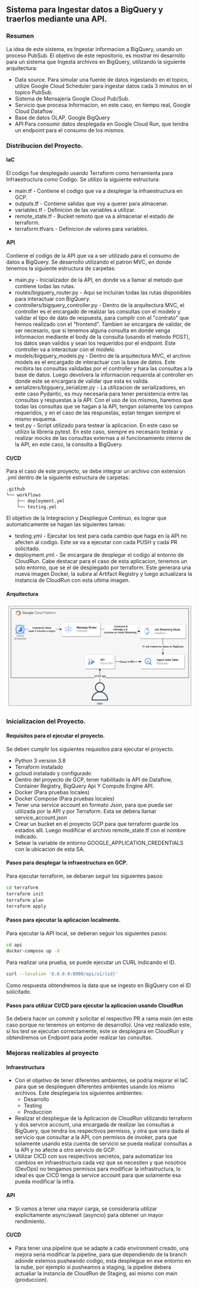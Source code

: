 ## Sistema para Ingestar datos a BigQuery y traerlos mediante una API.

### Resumen

La idea de este sistema, es Ingestar informacion a BigQuery, usando un proceso PubSub.
El objetivo de este repositorio, es mostrar mi desarrollo para un sistema que Ingesta archivos en BigQuery, utilizando la siguiente arquitectura:

- Data source. Para simular una fuente de datos ingestando en el topico, utilize Google Cloud Scheduler para ingestar datos cada 3 minutos en el topico PubSub.
- Sistema de Mensajeria Google Cloud Pub/Sub.
- Servicio que procesa Informacion, en este caso, en tiempo real, Google Cloud Dataflow.
- Base de datos OLAP, Google BigQuery
- API Para consumir datos desplegada en Google Cloud Run, que tendra un endpoint para el consumo de los mismos.

### Distribucion del Proyecto.

#### IaC

El codigo fue desplegado usando Terraform como herramienta para Infraestructura como Codigo. Se utilizo la siguiente estructura:

- main.tf - Contiene el codigo que va a desplegar la infraestructura en GCP.
- outputs.tf - Contiene salidas que voy a querer para almacenar.
- variables.tf - Definicion de las variables a utilizar.
- remote_state.tf - Bucket remoto que va a almacenar el estado de terraform.
- terraform.tfvars - Definicion de valores para variables.

#### API

Contiene el codigo de la API que va a ser utilizado para el consumo de datos a BigQuery. Se desarrollo utilizando el patron MVC, en donde tenemos la siguiente estructura de carpetas:

- main.py - Inicializador de la API, en donde va a llamar al metodo que contiene todas las rutas.
- routes/bigquery_router.py - Aqui se incluiran todas las rutas disponibles para interactuar con BigQuery.
- controllers/bigquery_controller.py - Dentro de la arquitectura MVC, el controller es el encargado de realizar las consultas con el modelo y validar el tipo de dato de respuesta, para cumplir con el "contrato" que hemos realizado con el "frontend". Tambien se encargara de validar, de ser necesario, que si tenemos alguna consulta en donde venga informacion mediante el body de la consulta (usando el metodo POST), los datos sean validos y sean los requeridos por el endpoint. Este controller va a interactuar con el modelo.
- models/bigquery_models.py - Dentro de la arquitectura MVC, el archivo models es el encargado de interactuar con la base de datos. Este recibira las consultas validadas por el controller y hara las consultas a la base de datos. Luego devolvera la informacion requerida al controller en donde este se encargara de validar que esta es valida.
- serializers/bigquery_serializer.py - La utilizacion de serializadores, en este caso Pydantic, es muy necesaria para tener persistencia entre  las consultas y respuestas a la API. Con el uso de los mismos, haremos que todas las consultas que se hagan a la API, tengan solamente los campos requeridos, y en el caso de las respuestas, estan tengan siempre el mismo esquema.
- test.py - Script utilizado para testear la aplicacion. En este caso se utilizo la libreria pytest. En este caso, siempre es necesario testear y realizar mocks de las consultas externas a el funcionamiento interno de la API, en este caso, la consulta a BigQuery.

#### CI/CD

Para el caso de este proyecto, se debe integrar un archivo con extension .yml dentro de la siguiente estructura de carpetas:

```
.github
└── workflows
    ├── deployment.yml
    └── testing.yml
```

El objetivo de la Integracion y Despliegue Continuo, es lograr que automaticamente se hagan las siguientes tareas:

- testing.yml - Ejecutar los test para cada cambio que haga en la API no afecten al codigo. Este se va a ejecutar con cada PUSH y cada PR solicitado.
- deployment.yml - Se encargara de desplegar el codigo al entorno de CloudRun. Cabe destacar para el caso de esta aplicacion, tenemos un solo entorno, que se el de desplegado por terraform. Este generara una nueva imagen Docker, la subira al Artifact Registry y luego actualizara la instancia de CloudRun con esta ultima imagen.

#### Arquitectura

![alt text](diagrama_arquitectura.png)

### Inicializacion del Proyecto.

#### Requisitos para el ejecutar el proyecto.

Se deben cumplir los siguientes requisitos para ejecutar el proyecto.

- Python 3 version 3.8
- Terraform instalado
- gcloud instalado y configurado
- Dentro del proyecto de GCP, tener habilitado la API de Dataflow, Container Registry, BigQuery Api Y Compute Engine API.
- Docker (Para pruebas locales)
- Docker Compose (Para pruebas locales)
- Tener una service account en formato Json, para que pueda ser utilizada por la API y por Terraform. Esta se debera llamar service_account.json
- Crear un bucket en el proyecto GCP para que terraform guarde los estados alli. Luego modificar el archivo remote_state.tf con el nombre indicado.
- Setear la variable de entorno GOOGLE_APPLICATION_CREDENTIALS con la ubicacion de esta SA.

#### Pasos para desplegar la infraestructura en GCP.

Para ejecutar terraform, se deberan seguir los siguientes pasos:
```bash
cd terraform
terraform init
terraform plan
terraform apply
```

#### Pasos para ejecutar la aplicacion localmente.

Para ejecutar la API local, se deberan seguir los siguientes pasos:
```bash
cd api
docker-compose up -d
```

Para realizar una prueba, se puede ejecutar un CURL indicando el ID.
```bash
curl --location '0.0.0.0:8000/api/v1/{id}'
```
Como respuesta obtendremos la data que se ingesto en BigQuery con el ID solicitado.

#### Pasos para utilizar CI/CD para ejecutar la aplicacion usando CloudRun

Se debera hacer un commit y solicitar el respectivo PR a rama main (en este caso porque no tenemos un entorno de desarrollo). Una vez realizado este, si los test se ejecutan correctamente, este se desplegara en CloudRun y obtendremos un Endpoint para poder realizar las consultas.

### Mejoras realizables al proyecto

#### Infraestructura
- Con el objetivo de tener diferentes ambientes, se podria mejorar el IaC para que se desplieguen diferentes ambientes usando los mismo archivos. Este desplegaria los siguientes ambientes:
  - Desarrollo
  - Testing
  - Produccion
- Realizar el despliegue de la Aplicacion de CloudRun utilizando terraform y dos service account, una encargada de realizar las consultas a BigQuery, que tendra los respectivos permisos, y otra que sera dada al servicio que consultar a la API, con permisos de invoker, para que solamente usando esta cuenta de servicio se pueda realizar consultas a la API y no afecte a otro servicio de GCP.
- Utilizar CICD con sus respectivos secretos, para automatizar los cambios en infraestructura cada vez que se necesiten y que nosotros (DevOps) no tengamos permisos para modificar la infrastructura, lo ideal es que CICD tenga la service account para que solamente esa pueda modificar la infra.

#### API
- Si vamos a tener una mayor carga, se consideraria utilizar explicitamente async/await (asyncio) para obtener un mayor rendimiento.

#### CI/CD
- Para tener una pipeline que se adapte a cada environment creado, una mejora seria modificar la pipeline, para que dependiendo de la branch adonde estemos pusheando codigo, esta despliegue en ese entorno en la nube, por ejemplo si pusheamos a staging, la pipeline debera actualiar la instancia de CloudRun de Staging, asi mismo con main (produccion).
